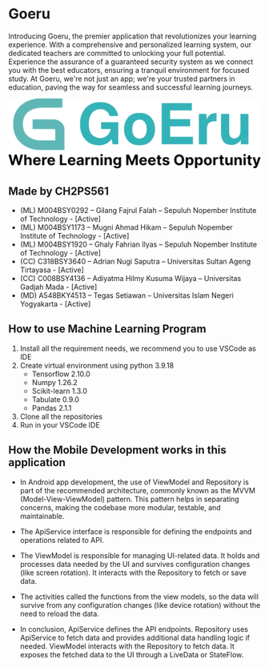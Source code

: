 # Goeru
Introducing Goeru, the premier application that revolutionizes your learning experience. With a comprehensive and personalized learning system, our dedicated teachers are committed to unlocking your full potential. Experience the assurance of a guaranteed security system as we connect you with the best educators, ensuring a tranquil environment for focused study. At Goeru, we're not just an app; we're your trusted partners in education, paving the way for seamless and successful learning journeys.

![Project Banner](https://github.com/nugie86/goeru/blob/main/resources/logo%20goeru.png)

## Made by CH2PS561
- (ML) M004BSY0292 – Gilang Fajrul Falah – Sepuluh Nopember Institute of Technology - [Active]
- (ML) M004BSY1173 – Mugni Ahmad Hikam – Sepuluh Nopember Institute of Technology  - [Active]
- (ML)  M004BSY1920 – Ghaly Fahrian Ilyas – Sepuluh Nopember Institute of Technology  - [Active]
- (CC)  C318BSY3640 – Adrian Nugi Saputra – Universitas Sultan Ageng Tirtayasa - [Active]
- (CC) C008BSY4136 – Adiyatma Hilmy Kusuma Wijaya – Universitas Gadjah Mada - [Active]
- (MD) A548BKY4513 – Tegas Setiawan – Universitas Islam Negeri Yogyakarta - [Active]

## How to use Machine Learning Program
1. Install all the requirement needs, we recommend you to use VSCode as IDE
2. Create virtual environment using python 3.9.18
   - Tensorflow 2.10.0
   - Numpy 1.26.2
   - Scikit-learn 1.3.0
   - Tabulate 0.9.0
   - Pandas 2.1.1
3. Clone all the repositories
4. Run in your VSCode IDE

## How the Mobile Development works in this application
   - In Android app development, the use of ViewModel and Repository is part of the recommended architecture, commonly known as the MVVM (Model-View-ViewModel) pattern. 
     This pattern helps in separating concerns, making the codebase more modular, testable, and maintainable.
   - The ApiService interface is responsible for defining the endpoints and operations related to API.
   - The ViewModel is responsible for managing UI-related data. It holds and processes data needed by the UI and survives configuration changes (like screen rotation). 
     It interacts with the Repository to fetch or save data.
   - The activities called the functions from the view models, so the data will survive from any configuration changes (like device rotation) without the need to reload the data.

   - In conclusion, ApiService defines the API endpoints. Repository uses ApiService to fetch data and provides additional data handling logic if needed. ViewModel interacts with the Repository to fetch data. It
     exposes the fetched data to the UI through a LiveData or StateFlow.
